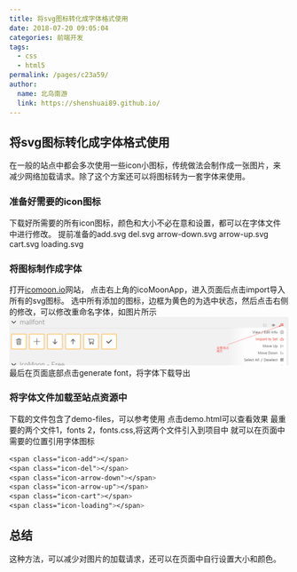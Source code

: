 ```yaml
---
title: 将svg图标转化成字体格式使用
date: 2018-07-20 09:05:04
categories: 前端开发
tags: 
  - css
  - html5
permalink: /pages/c23a59/
author: 
  name: 北鸟南游
  link: https://shenshuai89.github.io/
---
```


## 将svg图标转化成字体格式使用
在一般的站点中都会多次使用一些icon小图标，传统做法会制作成一张图片，来减少网络加载请求。除了这个方案还可以将图标转为一套字体来使用。
### 准备好需要的icon图标
下载好所需要的所有icon图标，颜色和大小不必在意和设置，都可以在字体文件中进行修改。
提前准备的add.svg del.svg arrow-down.svg arrow-up.svg cart.svg loading.svg
### 将图标制作成字体
打开[icomoon.io](https://www.icomoon.io)网站，
点击右上角的icoMoonApp，进入页面后点击import导入所有的svg图标。
选中所有添加的图标，边框为黄色的为选中状态，然后点击右侧的修改，可以修改重命名字体，如图片所示
![](/assets/images/mall-font.png)
最后在页面底部点击generate font，将字体下载导出
### 将字体文件加载至站点资源中
下载的文件包含了demo-files，可以参考使用
点击demo.html可以查看效果
最重要的两个文件1，fonts  2，fonts.css,将这两个文件引入到项目中
就可以在页面中需要的位置引用字体图标
``` css
<span class="icon-add"></span>
<span class="icon-del"></span>
<span class="icon-arrow-down"></span>
<span class="icon-arrow-up"></span>
<span class="icon-cart"></span>
<span class="icon-loading"></span>
```
## 总结
这种方法，可以减少对图片的加载请求，还可以在页面中自行设置大小和颜色。
